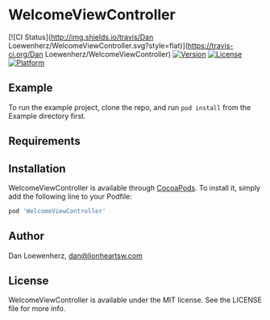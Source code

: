 # WelcomeViewController

[![CI Status](http://img.shields.io/travis/Dan Loewenherz/WelcomeViewController.svg?style=flat)](https://travis-ci.org/Dan Loewenherz/WelcomeViewController)
[![Version](https://img.shields.io/cocoapods/v/WelcomeViewController.svg?style=flat)](http://cocoapods.org/pods/WelcomeViewController)
[![License](https://img.shields.io/cocoapods/l/WelcomeViewController.svg?style=flat)](http://cocoapods.org/pods/WelcomeViewController)
[![Platform](https://img.shields.io/cocoapods/p/WelcomeViewController.svg?style=flat)](http://cocoapods.org/pods/WelcomeViewController)

## Example

To run the example project, clone the repo, and run `pod install` from the Example directory first.

## Requirements

## Installation

WelcomeViewController is available through [CocoaPods](http://cocoapods.org). To install
it, simply add the following line to your Podfile:

```ruby
pod 'WelcomeViewController'
```

## Author

Dan Loewenherz, dan@lionheartsw.com

## License

WelcomeViewController is available under the MIT license. See the LICENSE file for more info.
